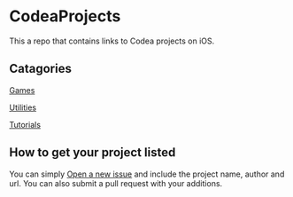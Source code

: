 CodeaProjects
=============

This a repo that contains links to Codea projects on iOS.

Catagories
----------
[Games](https://github.com/CodeaProjects/CodeaProjects/blob/master/Games.md)

[Utilities](https://github.com/CodeaProjects/CodeaProjects/blob/master/Utilities.md)

[Tutorials](https://github.com/CodeaProjects/CodeaProjects/blob/master/Tutorials.md)

How to get your project listed
-------------
You can simply [Open a new issue](https://github.com/CodeaProjects/CodeaProjects/issues/new) and include the project name, author and url. You can also submit a pull request with your additions.
